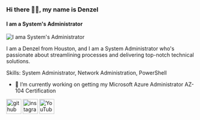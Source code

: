 ### Hi there 👋🏾, my name is Denzel
#### I am a System's Administrator
![I ama System's Administrator](https://scontent-hou1-1.xx.fbcdn.net/v/t39.30808-6/360146878_1472776403468495_490463312429749651_n.jpg?_nc_cat=110&ccb=1-7&_nc_sid=52f669&_nc_ohc=OeS3mkNCHpoAX_RfzF1&_nc_ht=scontent-hou1-1.xx&oh=00_AfBihvIRjmv2c0oyIOL4PqKEar8CUXyB0pNk3h5dSQZs5A&oe=6505BE2F)

I am a Denzel from Houston, and I am a System Administrator who's passionate about streamlining processes and delivering top-notch technical solutions.  

Skills: System Administrator, Network Administration, PowerShell

- 🔭 I’m currently working on getting my Microsoft Azure Administrator AZ-104 Certification 


[<img src='https://cdn.jsdelivr.net/npm/simple-icons@3.0.1/icons/github.svg' alt='github' height='40'>](https://github.com/denzelmarkeise)  [<img src='https://cdn.jsdelivr.net/npm/simple-icons@3.0.1/icons/instagram.svg' alt='instagram' height='40'>](https://www.instagram.com/denzelmsrk/)  [<img src='https://cdn.jsdelivr.net/npm/simple-icons@3.0.1/icons/youtube.svg' alt='YouTube' height='40'>](https://www.youtube.com/channel/denzelmarkeise)  

